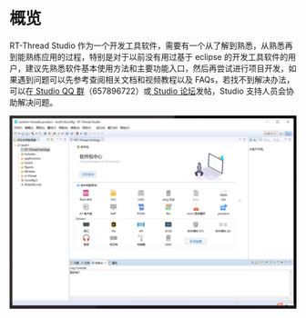 # 概览




RT-Thread Studio 作为一个开发工具软件，需要有一个从了解到熟悉，从熟悉再到能熟练应用的过程，特别是对于以前没有用过基于 eclipse 的开发工具软件的用户，建议先熟悉软件基本使用方法和主要功能入口，然后再尝试进行项目开发，如果遇到问题可以先参考查阅相关文档和视频教程以及 FAQs，若找不到解决办法，可以在<a href="https://jq.qq.com/?_wv=1027&k=9puKBDMF" target="_blank"> Studio QQ 群</a>（657896722）或<a href="https://club.rt-thread.org/ask/tag/59.html" target="_blank"> Studio 论坛</a>发帖，Studio 支持人员会协助解决问题。

![image-20210127181544774](figures/image-20210127181325681.png)
